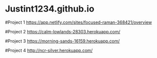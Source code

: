 # Justint1234.github.io

#Project 1 
https://app.netlify.com/sites/focused-raman-368421/overview

#Project 2 
https://calm-lowlands-28303.herokuapp.com/

#Project 3
https://morning-sands-16159.herokuapp.com/

#Project 4
http://ncr-silver.herokuapp.com/